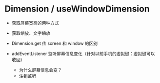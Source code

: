 # Dimension / useWindowDimension
* 获取屏幕宽高的两种方式
* 获取缩放、文字缩放
* Dimension.get 传 screen 和 window 的区别
* addEventListener 监听屏幕信息变化（针对以前手机的虚拟键：虚拟键可以收回）

    * 为什么屏幕信息会变？
    * 注销监听